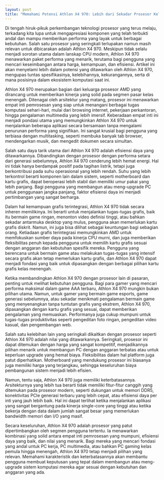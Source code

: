 ```yaml
---
layout: post
title: "Memahami Potensi Athlon X4 970: Lebih dari Sekadar Prosesor Kelas Menengah"
---
```


Di tengah hiruk-pikuk perkembangan teknologi prosesor yang terus melaju, terkadang kita lupa untuk mengapresiasi komponen yang telah terbukti andal dan mampu memberikan performa yang layak untuk berbagai kebutuhan. Salah satu prosesor yang seringkali terlupakan namun masih relevan untuk dibicarakan adalah Athlon X4 970. Meskipun tidak selalu menjadi sorotan utama dalam lanskap CPU modern, Athlon X4 970 menawarkan paket performa yang menarik, terutama bagi pengguna yang mencari keseimbangan antara harga, kemampuan, dan efisiensi. Artikel ini akan menyelami lebih dalam potensi yang ditawarkan oleh Athlon X4 970, mengupas tuntas spesifikasinya, kelebihannya, kekurangannya, serta di mana posisinya dalam ekosistem komputasi saat ini.

Athlon X4 970 merupakan bagian dari keluarga prosesor AMD yang dirancang untuk memberikan kinerja yang solid pada segmen pasar kelas menengah. Ditenagai oleh arsitektur yang matang, prosesor ini menawarkan empat inti pemrosesan yang siap untuk menangani berbagai tugas komputasi sehari-hari, mulai dari browsing internet, pekerjaan perkantoran, hingga pengalaman multimedia yang lebih imersif. Keberadaan empat inti ini menjadi pondasi utama yang memungkinkan Athlon X4 970 untuk menjalankan beberapa aplikasi secara bersamaan tanpa mengalami penurunan performa yang signifikan. Ini sangat krusial bagi pengguna yang terbiasa dengan multitasking, seperti membuka banyak tab browser, mendengarkan musik, dan mengedit dokumen secara simultan.

Salah satu daya tarik utama dari Athlon X4 970 adalah efisiensi daya yang ditawarkannya. Dibandingkan dengan prosesor dengan performa setara dari generasi sebelumnya, Athlon X4 970 cenderung lebih hemat energi. Hal ini tidak hanya berdampak positif pada tagihan listrik, tetapi juga berkontribusi pada suhu operasional yang lebih rendah. Suhu yang lebih terkontrol berarti komponen lain dalam sistem, seperti motherboard dan kartu grafis, dapat beroperasi lebih stabil dan memiliki umur pakai yang lebih panjang. Bagi pengguna yang membangun atau meng-upgrade PC untuk penggunaan jangka panjang, faktor efisiensi daya ini menjadi pertimbangan yang sangat berharga.

Dalam hal kemampuan grafis terintegrasi, Athlon X4 970 tidak secara inheren memilikinya. Ini berarti untuk menjalankan tugas-tugas grafis, baik itu bermain game ringan, menonton video definisi tinggi, atau bahkan sekadar antarmuka desktop yang mulus, pengguna akan memerlukan kartu grafis diskrit. Namun, ini juga bisa dilihat sebagai keuntungan bagi sebagian orang. Ketiadaan grafis terintegrasi memungkinkan AMD untuk memfokuskan sumber daya pada kinerja CPU murni, dan juga memberikan fleksibilitas penuh kepada pengguna untuk memilih kartu grafis sesuai dengan anggaran dan kebutuhan spesifik mereka. Pengguna yang berencana untuk bermain game atau melakukan tugas-tugas yang intensif secara grafis akan tetap memerlukan kartu grafis, dan Athlon X4 970 dapat menjadi fondasi yang baik untuk dipasangkan dengan berbagai pilihan kartu grafis kelas menengah.

Ketika membandingkan Athlon X4 970 dengan prosesor lain di pasaran, penting untuk melihat kebutuhan pengguna. Bagi para gamer yang mencari performa maksimal dalam game AAA terbaru, Athlon X4 970 mungkin bukan pilihan utama. Namun, untuk gamer yang bermain game esports, game generasi sebelumnya, atau sekadar menikmati pengalaman bermain game yang menyenangkan tanpa tuntutan grafis yang ekstrem, Athlon X4 970, dipasangkan dengan kartu grafis yang sesuai, dapat memberikan pengalaman yang memuaskan. Performanya juga cukup mumpuni untuk tugas-tugas produktivitas seperti pengeditan foto ringan, pengeditan video kasual, dan pengembangan web.

Salah satu kelebihan lain yang seringkali dikaitkan dengan prosesor seperti Athlon X4 970 adalah nilai yang ditawarkannya. Seringkali, prosesor ini dapat ditemukan dengan harga yang sangat kompetitif, menjadikannya pilihan menarik untuk membangun PC dengan anggaran terbatas atau untuk keperluan upgrade yang hemat biaya. Fleksibilitas dalam hal platform juga patut diperhatikan. Motherboard yang mendukung prosesor ini biasanya juga memiliki harga yang terjangkau, sehingga keseluruhan biaya pembangunan sistem menjadi lebih efisien.

Namun, tentu saja, Athlon X4 970 juga memiliki keterbatasannya. Arsitekturnya yang lebih tua berarti tidak memiliki fitur-fitur canggih yang ditemukan pada prosesor modern, seperti dukungan untuk memori DDR5, konektivitas PCIe generasi terbaru yang lebih cepat, atau efisiensi daya per inti yang jauh lebih baik. Hal ini dapat terlihat ketika menjalankan aplikasi yang sangat bergantung pada kinerja single-core yang tinggi atau ketika bekerja dengan data dalam jumlah sangat besar yang memerlukan bandwidth memori dan I/O yang masif.

Secara keseluruhan, Athlon X4 970 adalah prosesor yang patut dipertimbangkan oleh segmen pengguna tertentu. Ia menawarkan kombinasi yang solid antara empat inti pemrosesan yang mumpuni, efisiensi daya yang baik, dan nilai yang menarik. Bagi mereka yang mencari fondasi yang andal untuk PC kerja, PC multimedia, atau bahkan PC gaming kelas pemula hingga menengah, Athlon X4 970 tetap menjadi pilihan yang relevan. Memahami karakteristik dan keterbatasannya akan membantu pengguna membuat keputusan yang tepat dalam membangun atau meng-upgrade sistem komputasi mereka agar sesuai dengan kebutuhan dan anggaran yang ada.
